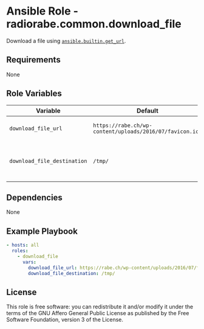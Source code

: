 # Ansible Role - radiorabe.common.download_file

Download a file using [`ansible.builtin.get_url`](https://docs.ansible.com/ansible/latest/collections/ansible/builtin/get_url_module.html).

## Requirements

None

## Role Variables

| Variable | Default | Description |
| -------- | ------- | ----------- |
| `download_file_url` | `https://rabe.ch/wp-content/uploads/2016/07/favicon.ico` | URL of file to be downloaded. |
| `download_file_destination` | `/tmp/` | Downloaded file detination path on remote host. |

## Dependencies

None

## Example Playbook

```yaml
- hosts: all
  roles:
    - download_file
      vars:
        download_file_url: https://rabe.ch/wp-content/uploads/2016/07/favicon.ico
        download_file_destination: /tmp/
```

## License

This role is free software: you can redistribute it and/or modify it under the terms of the GNU Affero General Public License as published by the Free Software Foundation, version 3 of the License.
